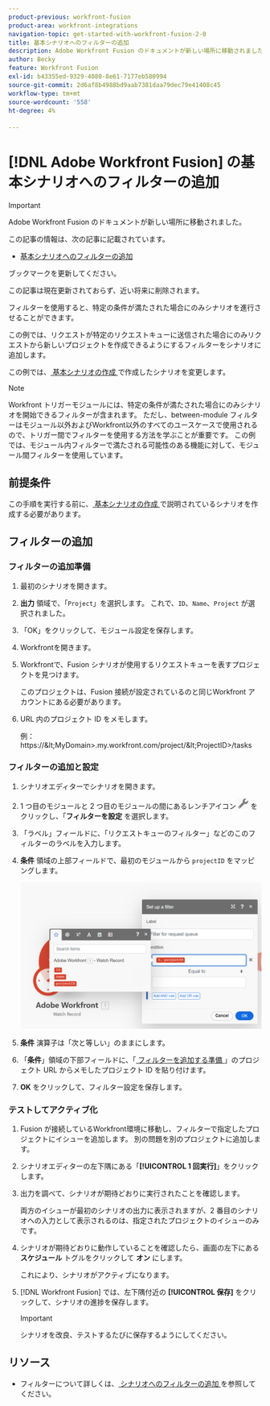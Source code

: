 ```yaml
---
product-previous: workfront-fusion
product-area: workfront-integrations
navigation-topic: get-started-with-workfront-fusion-2-0
title: 基本シナリオへのフィルターの追加
description: Adobe Workfront Fusion のドキュメントが新しい場所に移動されました。 この記事は廃止されましたが、この機能を説明する新しい記事へのリンクが含まれています。
author: Becky
feature: Workfront Fusion
exl-id: b43355ed-9329-4080-8e61-7177eb580994
source-git-commit: 2d6af8b4988bd9aab7381daa79dec79e41408c45
workflow-type: tm+mt
source-wordcount: '558'
ht-degree: 4%

---
```


# [!DNL Adobe Workfront Fusion] の基本シナリオへのフィルターの追加

>[!IMPORTANT]
>
>Adobe Workfront Fusion のドキュメントが新しい場所に移動されました。
>
>この記事の情報は、次の記事に記載されています。
>
>* [ 基本シナリオへのフィルターの追加 ](https://experienceleague.adobe.com/docs/workfront-fusion/using/build-practice-scenarios/add-filter-basic-scenario.html)
>
>ブックマークを更新してください。
>
>この記事は現在更新されておらず、近い将来に削除されます。

フィルターを使用すると、特定の条件が満たされた場合にのみシナリオを進行させることができます。

この例では、リクエストが特定のリクエストキューに送信された場合にのみリクエストから新しいプロジェクトを作成できるようにするフィルターをシナリオに追加します。

この例では、[ 基本シナリオの作成 ](/help/quicksilver/workfront-fusion/get-started/build-practice-scenarios/create-simple-scenario.md) で作成したシナリオを変更します。

>[!NOTE]
>
>Workfront トリガーモジュールには、特定の条件が満たされた場合にのみシナリオを開始できるフィルターが含まれます。 ただし、between-module フィルターはモジュール以外およびWorkfront以外のすべてのユースケースで使用されるので、トリガー間でフィルターを使用する方法を学ぶことが重要です。 この例では、モジュール内フィルターで満たされる可能性のある機能に対して、モジュール間フィルターを使用しています。

## 前提条件

この手順を実行する前に、[ 基本シナリオの作成 ](/help/quicksilver/workfront-fusion/get-started/build-practice-scenarios/create-simple-scenario.md) で説明されているシナリオを作成する必要があります。

## フィルターの追加

### フィルターの追加準備

1. 最初のシナリオを開きます。
1. **出力** 領域で、「`Project`」を選択します。
これで、`ID`、`Name`、`Project` が選択されました。
1. 「OK」をクリックして、モジュール設定を保存します。
1. Workfrontを開きます。
1. Workfrontで、Fusion シナリオが使用するリクエストキューを表すプロジェクトを見つけます。

   このプロジェクトは、Fusion 接続が設定されているのと同じWorkfront アカウントにある必要があります。

1. URL 内のプロジェクト ID をメモします。

   例：https://\&lt;MyDomain\>.my.workfront.com/project/\&lt;ProjectID\>/tasks

### フィルターの追加と設定

1. シナリオエディターでシナリオを開きます。
1. 1 つ目のモジュールと 2 つ目のモジュールの間にあるレンチアイコン ![ レンチアイコン ](assets/wrench-icon.png) をクリックし、「**フィルターを設定** を選択します。
1. 「ラベル」フィールドに、「リクエストキューのフィルター」などのこのフィルターのラベルを入力します。
1. **条件** 領域の上部フィールドで、最初のモジュールから `projectID` をマッピングします。

   ![ プロジェクト ID をマップ ](assets/map-proj-id.png)
1. **条件** 演算子は「次と等しい」のままにします。
1. 「**条件**」領域の下部フィールドに、「[ フィルターを追加する準備 ](#prepare-to-add-the-filter)」のプロジェクト URL からメモしたプロジェクト ID を貼り付けます。
1. **OK** をクリックして、フィルター設定を保存します。

### テストしてアクティブ化

1. Fusion が接続しているWorkfront環境に移動し、フィルターで指定したプロジェクトにイシューを追加します。 別の問題を別のプロジェクトに追加します。
1. シナリオエディターの左下隅にある「**[!UICONTROL 1 回実行]**」をクリックします。
1. 出力を調べて、シナリオが期待どおりに実行されたことを確認します。

   両方のイシューが最初のシナリオの出力に表示されますが、2 番目のシナリオへの入力として表示されるのは、指定されたプロジェクトのイシューのみです。
1. シナリオが期待どおりに動作していることを確認したら、画面の左下にある **スケジュール** トグルをクリックして **オン** にします。

   これにより、シナリオがアクティブになります。
1. [!DNL Workfront Fusion] では、左下隅付近の **[!UICONTROL 保存]** をクリックして、シナリオの進捗を保存します。

   >[!IMPORTANT]
   >
   >シナリオを改良、テストするたびに保存するようにしてください。

## リソース

* フィルターについて詳しくは、[ シナリオへのフィルターの追加 ](/help/quicksilver/workfront-fusion/scenarios/add-a-filter-to-a-scenario.md) を参照してください。
